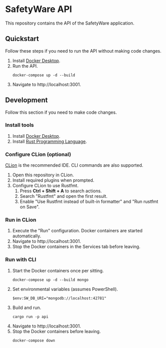 # SafetyWare API

This repository contains the API of the SafetyWare application.

## Quickstart

Follow these steps if you need to run the API without making code changes.

1. Install [Docker Desktop](https://www.docker.com/products/docker-desktop).
2. Run the API.
   ```
   docker-compose up -d --build
   ```
3. Navigate to http://localhost:3001.

## Development

Follow this section if you need to make code changes.

### Install tools

1. Install [Docker Desktop](https://www.docker.com/products/docker-desktop).
2. Install [Rust Programming Language](https://www.rust-lang.org/).

### Configure CLion (optional)

[CLion](https://www.jetbrains.com/clion/) is the recommended IDE. CLI commands are also supported.

1. Open this repository in CLion.
2. Install required plugins when prompted.
3. Configure CLion to use Rustfmt.
    1. Press **Ctrl + Shift + A** to search actions.
    2. Search "Rustfmt" and open the first result.
    3. Enable "Use Rustfmt instead of built-in formatter" and "Run rustfmt on Save".

### Run in CLion

1. Execute the "Run" configuration. Docker containers are started automatically.
2. Navigate to http://localhost:3001.
3. Stop the Docker containers in the Services tab before leaving.

### Run with CLI

1. Start the Docker containers once per sitting.
   ```
   docker-compose up -d --build mongo
   ```
2. Set environmental variables (assumes PowerShell).
   ```
   $env:SW_DB_URI="mongodb://localhost:42781"
   ```
3. Build and run.
   ```
   cargo run -p api
   ```
4. Navigate to http://localhost:3001.
5. Stop the Docker containers before leaving.
   ```
   docker-compose down
   ```
